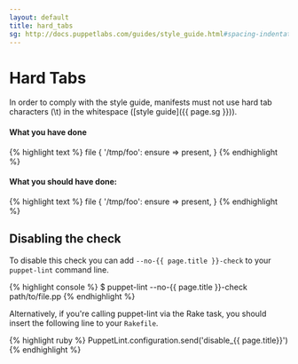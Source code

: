 ```yaml
---
layout: default
title: hard_tabs
sg: http://docs.puppetlabs.com/guides/style_guide.html#spacing-indentation--whitespace
---
```


# Hard Tabs

In order to comply with the style guide, manifests must not use hard tab
characters (\t) in the whitespace ([style guide]({{ page.sg }})).

#### What you have done
{% highlight text %}
file { '/tmp/foo':
        ensure => present,
}
{% endhighlight %}

#### What you should have done:
{% highlight text %}
file { '/tmp/foo':
  ensure => present,
}
{% endhighlight %}

## Disabling the check

To disable this check you can add `--no-{{ page.title }}-check` to your
`puppet-lint` command line.

{% highlight console %}
$ puppet-lint --no-{{ page.title }}-check path/to/file.pp
{% endhighlight %}

Alternatively, if you're calling puppet-lint via the Rake task, you should
insert the following line to your `Rakefile`.

{% highlight ruby %}
PuppetLint.configuration.send('disable_{{ page.title}}')
{% endhighlight %}
